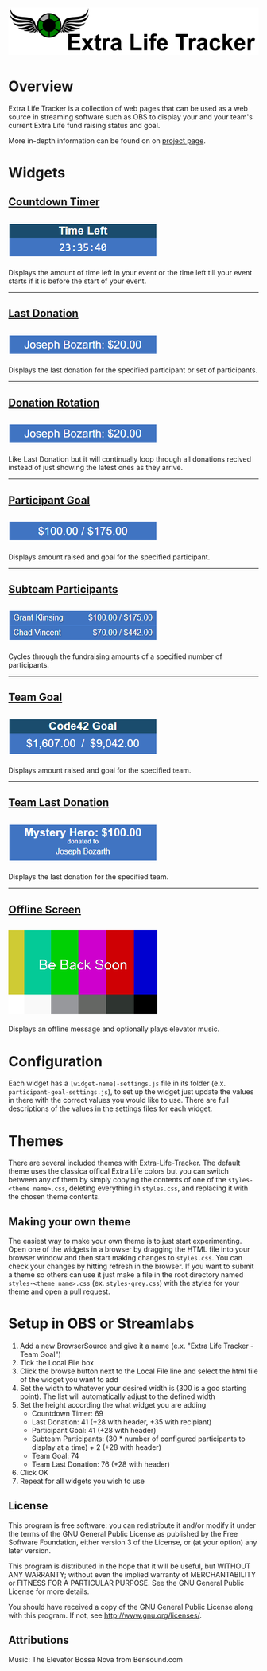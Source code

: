 # ![Extra-Life-Tracker-Header](docs/images/Extra-Life-Traker-Header.png)

# Overview
Extra Life Tracker is a collection of web pages that can be used as a web source in streaming software such as OBS to display your and your team's current Extra Life fund raising status and goal.

More in-depth information can be found on on [project page](https://bozarthprime.github.io/Extra-Life-Tracker/).

# Widgets

## [Countdown Timer](https://bozarthprime.github.io/Extra-Life-Tracker/widgets/countdown-timer)
## ![Countdonw-Timer-Preview](docs/images/Countdown-Timer-Preview.png)
Displays the amount of time left in your event or the time left till your event starts if it is before the start of your event.

<hr />

## [Last Donation](https://bozarthprime.github.io/Extra-Life-Tracker/widgets/last-donation)
## ![Last-Donation-Preview](docs/images/Last-Donation-Preview.png)
Displays the last donation for the specified participant or set of participants.

<hr />

## [Donation Rotation](https://bozarthprime.github.io/Extra-Life-Tracker/widgets/donation-rotation)
## ![Donation-Rotation-Preview](docs/images/Last-Donation-Preview.png)
Like Last Donation but it will continually loop through all donations recived instead of just showing the latest ones as they arrive.

<hr />

## [Participant Goal](https://bozarthprime.github.io/Extra-Life-Tracker/widgets/participant-goal)
## ![Paticipant-Goal-Preview](docs/images/Participant-Goal-Preview.png)
Displays amount raised and goal for the specified participant.

<hr />

## [Subteam Participants](https://bozarthprime.github.io/Extra-Life-Tracker/widgets/subteam-participants)
## ![Subteam-Participants-Preview](docs/images/Subteam-Participants-Preview.png)
Cycles through the fundraising amounts of a specified number of participants.

<hr />

## [Team Goal](https://bozarthprime.github.io/Extra-Life-Tracker/widgets/team-goal)
## ![Team-Goal-Preview](docs/images/Team-Goal-Preview.png)
Displays amount raised and goal for the specified team.

<hr />

## [Team Last Donation](https://bozarthprime.github.io/Extra-Life-Tracker/widgets/team-last-donation)
## ![Team-Last-Donation-Preview](docs/images/Team-Last-Donation-Preview.png)
Displays the last donation for the specified team.

<hr />

## [Offline Screen](https://bozarthprime.github.io/Extra-Life-Tracker/widgets/offline-screen)
## ![Offline-Screen-Preview](docs/images/Offline-Screen-Preview.png)
Displays an offline message and optionally plays elevator music.

# Configuration
Each widget has a `[widget-name]-settings.js` file in its folder (e.x. `participant-goal-settings.js`), to set up the widget just update the values in there with the correct values you would like to use. There are full descriptions of the values in the settings files for each widget.

# Themes
There are several included themes with Extra-Life-Tracker. The default theme uses the classica offical Extra Life colors but you can switch between any of them by simply copying the contents of one of the `styles-<theme name>.css`, deleting everything in `styles.css`, and replacing it with the chosen theme contents.

## Making your own theme
The easiest way to make your own theme is to just start experimenting. Open one of the widgets in a browser by dragging the HTML file into your browser window and then start making changes to `styles.css`. You can check your changes by hitting refresh in the browser. If you want to submit a theme so others can use it just make a file in the root directory named `styles-<theme name>.css` (ex. `styles-grey.css`) with the styles for your theme and open a pull request.

# Setup in OBS or Streamlabs
1. Add a new BrowserSource and give it a name (e.x. "Extra Life Tracker - Team Goal")
2. Tick the Local File box
3. Click the browse button next to the Local File line and select the html file of the widget you want to add
4. Set the width to whatever your desired width is (300 is a goo starting point). The list will automatically adjust to the defined width
5. Set the height according the what widget you are adding
	- Countdown Timer: 69
	- Last Donation: 41 (+28 with header, +35 with recipiant)
	- Participant Goal: 41 (+28 with header)
	- Subteam Participants: (30 * number of configured participants to display at a time) + 2 (+28 with header)
	- Team Goal: 74
	- Team Last Donation: 76 (+28 with header)
6. Click OK
7. Repeat for all widgets you wish to use


## License
This program is free software: you can redistribute it and/or modify
it under the terms of the GNU General Public License as published by
the Free Software Foundation, either version 3 of the License, or
(at your option) any later version.

This program is distributed in the hope that it will be useful,
but WITHOUT ANY WARRANTY; without even the implied warranty of
MERCHANTABILITY or FITNESS FOR A PARTICULAR PURPOSE.  See the
GNU General Public License for more details.

You should have received a copy of the GNU General Public License
along with this program.  If not, see <http://www.gnu.org/licenses/>.

## Attributions
Music: The Elevator Bossa Nova from Bensound.com
